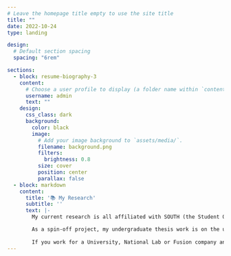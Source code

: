 ```yaml
---
# Leave the homepage title empty to use the site title
title: ""
date: 2022-10-24
type: landing

design:
  # Default section spacing
  spacing: "6rem"

sections:
  - block: resume-biography-3
    content:
      # Choose a user profile to display (a folder name within `content/authors/`)
      username: admin
      text: ""
    design:
      css_class: dark
      background:
        color: black
        image:
          # Add your image background to `assets/media/`.
          filename: background.png
          filters:
            brightness: 0.8
          size: cover
          position: center
          parallax: false
  - block: markdown
    content:
      title: '📚 My Research'
      subtitle: ''
      text: |-
        My current research is all affiliated with SOUTH (the Student Operated Undergraduate Tokamak with rf Heating), where I designed the plasma diagnostics systems architecture. This was a unique challenge due to an extremely tight budget, but I found these restrictions encourages some creativity, and greatly enjoyed the chance to work on a fully clean sheet project.

        As a spin-off project, my undergraduate thesis work is on the use of a 2D array of Hall effect sensors to directly image the toroidal field of SOUTH. This device is anticipated to be a great help in the R&D and commissioning stages, and it will significantly de-risk the project.
        
        If you work for a University, National Lab or Fusion company and are interested in collaborating on making SOUTH happen, please either email me directly or [reach out to project through our website](atomcraft.com.au).
---
```

